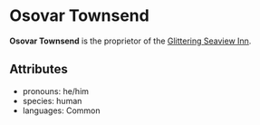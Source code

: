 # Osovar Townsend

**Osovar Townsend** is the proprietor of the [Glittering Seaview Inn](../../cape-bec/glittering-seaview-inn).

## Attributes

- pronouns: he/him
- species: human
- languages: Common
